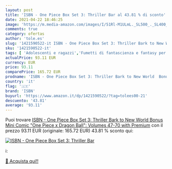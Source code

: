 ```yaml
---
layout: post
title: 'ISBN - One Piece Box Set 3: Thriller Bar al 43.81 % di sconto'
date: 2021-04-22 18:46:25
image: 'https://m.media-amazon.com/images/I/51Rl-M1ULmL._SL500_._SL400_.jpg'
comments: true
category: ofertas
author: 'tole.es'
slug: '1421590522-it ISBN - One Piece Box Set 3: Thriller Bark to New World...'
sku: '1421590522-it'
tags: [ 'Adolescenti e ragazzi','Fumetti di fantascienza e fantasy per ragazzi','Fumetti e manga','Fumetti e manga per ragazzi','Fumetti per ragazzi','Letteratura e narrativa per adolescenti e ragazzi','Libri','Manga','Manga per ragazzi','isbn', ]
actualPrice: 93.11 EUR
currency: EUR
price: 93.11
comparePrice: 165.72 EUR
prodname: 'ISBN - One Piece Box Set 3: Thriller Bark to New World  Bonus Mini Comic "One Piece x Dragon Ball": Volumes 47-70 with Premium'
country: 'it'
flag: '🇮🇹'
brand: 'ISBN'
buyurl: 'https://www.amazon.it/dp/1421590522/?tag=tolees00-21'
descuento: '43.81'
average: '93.11'
---
```


Puoi trovare [ISBN - One Piece Box Set 3: Thriller Bark to New World  Bonus Mini Comic "One Piece x Dragon Ball": Volumes 47-70 with Premium](https://www.amazon.it/dp/1421590522/?tag=tolees00-21) con il prezzo 93.11 EUR (originale: 165.72 EUR) 43.81 % sconto qui:

[![ISBN - One Piece Box Set 3: Thriller Bar](https://m.media-amazon.com/images/I/51Rl-M1ULmL._SL500_._SL400_.jpg)](https://www.amazon.it/dp/1421590522/?tag=tolees00-21)

ℹ️:


[🛒 Acquista qui!!](https://www.amazon.it/dp/1421590522/?tag=tolees00-21)
